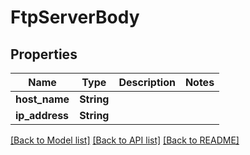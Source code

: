 # FtpServerBody

## Properties

Name | Type | Description | Notes
------------ | ------------- | ------------- | -------------
**host_name** | **String** |  | 
**ip_address** | **String** |  | 

[[Back to Model list]](../README.md#documentation-for-models) [[Back to API list]](../README.md#documentation-for-api-endpoints) [[Back to README]](../README.md)


